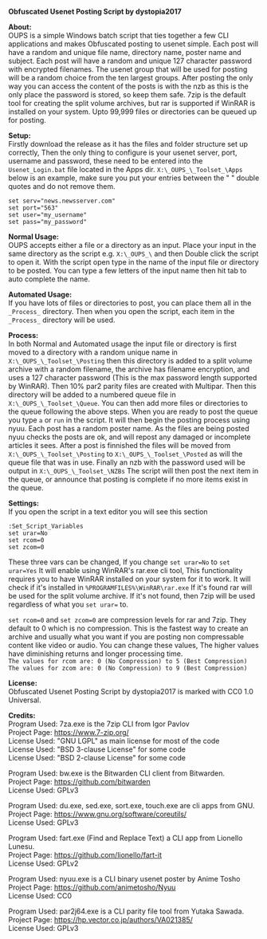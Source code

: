 **Obfuscated Usenet Posting Script by dystopia2017**
 
**About:** <br>
OUPS is a simple Windows batch script that ties together a few CLI applications and makes Obfuscated posting to usenet simple. Each post will have a random and unique file name, directory name, poster name and subject. Each post will have a random and unique 127 character password with encrypted filenames. The usenet group that will be used for posting will be a random choice from the ten largest groups. After posting the only way you can access the content of the posts is with the nzb as this is the only place the password is stored, so keep them safe. 7zip is the default tool for creating the split volume archives, but rar is supported if WinRAR is installed on your system. Upto 99,999 files or directories can be queued up for posting.
 
**Setup:** <br>
Firstly download the release as it has the files and folder structure set up correctly, Then the only thing to configure is your usenet server, port, username and password, these need to be entered into the `Usenet_Login.bat` file located in the Apps dir. `X:\_OUPS_\_Toolset_\Apps` below is an example, make sure you put your entries between the " " double quotes and do not remove them.
 
`set serv="news.newsserver.com"` <br>
`set port="563"` <br>
`set user="my_username"` <br>
`set pass="my_password"` <br>
 
**Normal Usage:** <br>
OUPS accepts either a file or a directory as an input. Place your input in the same directory as the script e.g. `X:\_OUPS_\` and then Double click the script to open it. With the script open type in the name of the input file or directory to be posted. You can type a few letters of the input name then hit tab to auto complete the name. 
 
**Automated Usage:** <br>
If you have lots of files or directories to post, you can place them all in the `_Process_` directory. Then when you open the script, each item in the `_Process_` directory will be used. 
 
**Process:** <br>
In both Normal and Automated usage the input file or directory is first moved to a directory with a random unique name in `X:\_OUPS_\_Toolset_\Posting` then this directory is added to a split volume archive with a random filename, the archive has filename encryption, and uses a 127 character password (This is the max password length supported by WinRAR). Then 10% par2 parity files are created with Multipar. Then this directory will be added to a numbered queue file in `X:\_OUPS_\_Toolset_\Queue`. You can then add more files or directories to the queue following the above steps. When you are ready to post the queue you type `a` or `run` in the script. It will then begin the posting process using nyuu. Each post has a random poster name. As the files are being posted nyuu checks the posts are ok, and will repost any damaged or incomplete articles it sees. After a post is finnished the files will be moved from `X:\_OUPS_\_Toolset_\Posting` to `X:\_OUPS_\_Toolset_\Posted` as will the queue file that was in use. Finally an nzb with the password used will be output in `X:\_OUPS_\_Toolset_\NZBs` The script will then post the next item in the queue, or announce that posting is complete if no more items exist in the queue.
 
**Settings:** <br>
If you open the script in a text editor you will see this section
 
`:Set_Script_Variables` <br>
`set urar=No` <br>
`set rcom=0` <br>
`set zcom=0` <br>
 
These three vars can be changed, If you change `set urar=No` to `set urar=Yes` It will enable using WinRAR's rar.exe cli tool, This functionality requires you to have WinRAR installed on your system for it to work. It will check if it's installed in `%PROGRAMFILES%\WinRAR\rar.exe` If it's found rar will be used for the split volume archive. If it's not found, then 7zip will be used regardless of what you `set urar=` to. 
 
`set rcom=0` and `set zcom=0` are compression levels for rar and 7zip. They default to 0 which is no compression. This is the fastest way to create an archive and usually what you want if you are posting non compressable content like video or audio. You can change these values, The higher values have diminishing returns and longer processing time. <br>
`The values for rcom are: 0 (No Compression) to 5 (Best Compression)` <br>
`The values for zcom are: 0 (No Compression) to 9 (Best Compression)` <br>
 
**License:** <br>
Obfuscated Usenet Posting Script by dystopia2017 is marked with CC0 1.0 Universal.

**Credits:** <br>
Program Used: 7za.exe is the 7zip CLI from Igor Pavlov <br>
Project Page: https://www.7-zip.org/<br>
License Used: "GNU LGPL" as main license for most of the code <br>
License Used: "BSD 3-clause License" for some code <br>
License Used: "BSD 2-clause License" for some code <br>
 
Program Used: bw.exe is the Bitwarden CLI client from Bitwarden. <br>
Project Page: https://github.com/bitwarden <br>
License Used: GPLv3 <br>
 
Program Used: du.exe, sed.exe, sort.exe, touch.exe are cli apps from GNU. <br>
Project Page: https://www.gnu.org/software/coreutils/ <br>
License Used: GPLv3 <br>
 
Program Used: fart.exe (Find and Replace Text) a CLI app from Lionello Lunesu. <br>
Project Page: https://github.com/lionello/fart-it <br>
License Used: GPLv2 <br>
 
Program Used: nyuu.exe is a CLI binary usenet poster by Anime Tosho <br>
Project Page: https://github.com/animetosho/Nyuu <br>
License Used: CC0 <br>
 
Program Used: par2j64.exe is a CLI parity file tool from Yutaka Sawada. <br>
Project Page: https://hp.vector.co.jp/authors/VA021385/ <br>
License Used: GPLv3 <br>
